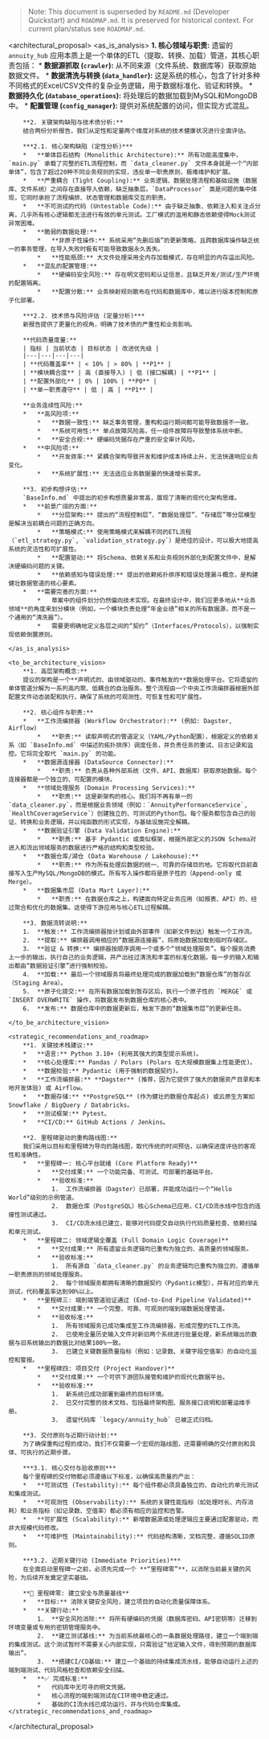 > Note: This document is superseded by `README.md` (Developer Quickstart) and `ROADMAP.md`. It is preserved for historical context. For current plan/status see `ROADMAP.md`.

<architectural_proposal>
    <as_is_analysis>
        **1. 核心领域与职责:**
        遗留的 `annuity_hub` 应用本质上是一个单体的ETL（提取、转换、加载）管道，其核心职责包括：
        *   **数据源抓取 (`crawler`):** 从不同来源（文件系统、数据库等）获取原始数据文件。
        *   **数据清洗与转换 (`data_handler`):** 这是系统的核心，包含了针对多种不同格式的Excel/CSV文件的复杂业务逻辑，用于数据标准化、验证和转换。
        *   **数据持久化 (`database_operations`):** 将处理后的数据加载到MySQL和MongoDB中。
        *   **配置管理 (`config_manager`):** 提供对系统配置的访问，但实现方式混乱。

        **2. 关键架构缺陷与技术债分析:**
        结合两份分析报告，我们从定性和定量两个维度对系统的技术健康状况进行全面评估。

        ***2.1. 核心架构缺陷 (定性分析)***
        *   **单体巨石结构 (Monolithic Architecture):** 所有功能高度集中，`main.py` 承载了完整的ETL流程控制，而 `data_cleaner.py` 文件本身就是一个“内部单体”，包含了超过20种不同业务规则的实现，违反单一职责原则，极难维护和扩展。
        *   **严重耦合 (Tight Coupling):** 业务逻辑、数据处理流程和基础设施（数据库、文件系统）之间存在直接导入依赖，缺乏抽象层。`DataProcessor` 类是问题的集中体现，它同时承担了流程编排、状态管理和数据库交互的职责。
        *   **不可测试的代码 (Untestable Code):** 由于缺乏抽象、依赖注入和关注点分离，几乎所有核心逻辑都无法进行有效的单元测试。工厂模式的滥用和静态依赖使得Mock测试异常困难。
        *   **脆弱的数据处理:**
            *   **非原子性操作:** 系统采用“先删后插”的更新策略，且跨数据库操作缺乏统一的事务管理，在导入失败时极有可能导致数据永久丢失。
            *   **性能瓶颈:** 大文件处理采用全内存加载模式，存在明显的内存溢出风险。
        *   **混乱的配置管理:**
            *   **硬编码安全风险:** 存在明文密码和认证信息，且缺乏开发/测试/生产环境的配置隔离。
            *   **配置分散:** 业务映射规则散布在代码和数据库中，难以进行版本控制和原子化部署。

        ***2.2. 技术债与风险评估 (定量分析)***
        新报告提供了更量化的视角，明确了技术债的严重性和业务影响。

        **代码质量度量:**
        | 指标 | 当前状态 | 目标状态 | 改进优先级 |
        |---|---|---|---|
        | **代码覆盖率** | < 10% | > 80% | **P1** |
        | **模块耦合度** | 高 (直接导入) | 低 (接口解耦) | **P1** |
        | **配置外部化** | 0% | 100% | **P0** |
        | **单一职责遵守** | 低 | 高 | **P1** |

        **业务连续性风险:**
        *   **高风险项:**
            *   **数据一致性:** 缺乏事务管理，重构和运行期间都可能导致数据不一致。
            *   **系统可用性:** 单点故障风险高，任一组件故障将导致整体系统中断。
            *   **安全合规:** 硬编码凭据存在严重的安全审计风险。
        *   **中风险项:**
            *   **开发效率:** 紧耦合架构导致开发和维护成本持续上升，无法快速响应业务变化。
            *   **系统扩展性:** 无法适应业务数据量的快速增长需求。

        **3. 初步构想评估:**
        `BaseInfo.md` 中提出的初步构想质量非常高，展现了清晰的现代化架构思维。
        *   **前景广阔的方面:**
            *   **分层架构:** 提出的“流程控制层”、“数据处理层”、“存储层”等分层模型是解决当前耦合问题的正确方向。
            *   **策略模式:** 使用策略模式来解耦不同的ETL流程（`etl_strategy.py`, `validation_strategy.py`）是绝佳的设计，可以极大地提高系统的灵活性和可扩展性。
            *   **配置驱动:** 将Schema、依赖关系和业务规则外部化到配置文件中，是解决硬编码问题的关键。
            *   **依赖感知与错误处理:** 提出的依赖拓扑排序和错误处理漏斗概念，是构建健壮数据管道的核心要素。
        *   **需要完善的方面:**
            *   草案中的组件划分仍然偏向技术实现。在最终设计中，我们应更多地从**业务领域**的角度来划分模块（例如，一个模块负责处理“年金业绩”相关的所有数据源，而不是一个通用的“清洗器”）。
            *   需要更明确地定义各层之间的“契约”（Interfaces/Protocols），以强制实现依赖倒置原则。

    </as_is_analysis>

    <to_be_architecture_vision>
        **1. 高层架构概念:**
        提议的架构是一个**声明式的、由领域驱动的、事件触发的**数据处理平台。它将遗留的单体管道分解为一系列高内聚、低耦合的自治服务。整个流程由一个中央工作流编排器根据外部配置文件动态装配和执行，确保了系统的可观测性、可恢复性和可扩展性。

        **2. 核心组件与职责:**
        *   **工作流编排器 (Workflow Orchestrator):** (例如: Dagster, Airflow)
            *   **职责:** 读取声明式的管道定义（YAML/Python配置），根据定义的依赖关系（如 `BaseInfo.md` 中描述的拓扑排序）调度任务，并负责任务的重试、日志记录和监控。它将完全取代 `main.py` 的功能。
        *   **数据源连接器 (DataSource Connector):**
            *   **职责:** 负责从各种外部系统（文件、API、数据库）获取原始数据。每个连接器都是一个独立的、可配置的模块。
        *   **领域处理服务 (Domain Processing Services):**
            *   **职责:** 这是新架构的核心。我们将不再有单一的 `data_cleaner.py`，而是根据业务领域（例如：`AnnuityPerformanceService`, `HealthCoverageService`）创建独立的、可测试的Python包。每个服务都包含自己的验证、转换和业务逻辑，并以纯函数的形式实现，与基础设施完全解耦。
        *   **数据验证引擎 (Data Validation Engine):**
            *   **职责:** 基于 Pydantic 或类似框架，根据外部定义的JSON Schema对进入和流出领域服务的数据进行严格的结构和类型校验。
        *   **数据仓库/湖仓 (Data Warehouse / Lakehouse):**
            *   **职责:** 作为所有处理后数据的统一、可靠的存储目的地。它将取代目前直接写入生产MySQL/MongoDB的模式。所有写入操作都将是原子性的（Append-only 或 Merge）。
        *   **数据集市层 (Data Mart Layer):**
            *   **职责:** 在数据仓库之上，构建面向特定业务应用（如报表、API）的、经过聚合和优化的数据集。这使得下游应用与核心ETL过程解耦。

        **3. 数据流转说明:**
        1.  **触发:** 工作流编排器按计划或由外部事件（如新文件到达）触发一个工作流。
        2.  **提取:** 编排器调用相应的“数据源连接器”，将原始数据加载到临时存储区。
        3.  **验证 & 转换:** 编排器按顺序调用一个或多个“领域处理服务”。每个服务消费上一步的输出，执行自己的业务逻辑，并产出经过清洗和丰富的标准化数据。每一步的输入和输出都由“数据验证引擎”进行强制校验。
        4.  **加载:** 最后一个领域服务将最终处理完成的数据加载到“数据仓库”的暂存区（Staging Area）。
        5.  **原子化提交:** 在所有数据加载到暂存区后，执行一个原子性的 `MERGE` 或 `INSERT OVERWRITE` 操作，将数据发布到数据仓库的核心表中。
        6.  **发布:** 数据仓库中的数据更新后，触发下游的“数据集市层”的更新任务。

    </to_be_architecture_vision>

    <strategic_recommendations_and_roadmap>
        **1. 关键技术栈建议:**
        *   **语言:** Python 3.10+ (利用其强大的类型提示系统)。
        *   **核心处理库:** Pandas / Polars (Polars 在大规模数据集上性能更优)。
        *   **数据校验:** Pydantic (用于强制的数据契约)。
        *   **工作流编排器:** **Dagster** (推荐，因为它提供了强大的数据资产目录和本地开发体验) 或 Airflow。
        *   **数据存储:** **PostgreSQL** (作为健壮的数据仓库起点) 或云原生方案如 Snowflake / BigQuery / Databricks。
        *   **测试框架:** Pytest。
        *   **CI/CD:** GitHub Actions / Jenkins。

        **2. 里程碑驱动的重构路线图:**
        我们采用以目标和里程碑为导向的路线图，取代传统的时间预估，以确保进度评估的客观性和准确性。
        *   **里程碑一: 核心平台就绪 (Core Platform Ready)**
            *   **交付成果:** 一个功能完备、可测试、可部署的基础平台。
            *   **验收标准:**
                1.  工作流编排器（Dagster）已部署，并能成功运行一个“Hello World”级别的示例管道。
                2.  数据仓库（PostgreSQL）核心Schema已应用，CI/CD流水线中包含的连接性测试通过。
                3.  CI/CD流水线已建立，能够对代码提交自动执行代码质量检查、依赖扫描和单元测试。
        *   **里程碑二: 领域逻辑全覆盖 (Full Domain Logic Coverage)**
            *   **交付成果:** 所有遗留业务逻辑均已重构为独立的、高质量的领域服务。
            *   **验收标准:**
                1.  所有源自 `data_cleaner.py` 的业务逻辑均已重构为独立的、遵循单一职责原则的领域处理服务。
                2.  每个领域服务都拥有清晰的数据契约（Pydantic模型），并有对应的单元测试，代码覆盖率达到90%以上。
        *   **里程碑三: 端到端管道验证通过 (End-to-End Pipeline Validated)**
            *   **交付成果:** 一个完整、可靠、可观测的端到端数据处理管道。
            *   **验收标准:**
                1.  所有领域服务已成功集成至工作流编排器，形成完整的ETL工作流。
                2.  已使用全量历史输入文件对新旧两个系统进行批量处理，新系统输出的数据与旧系统输出的数据比对结果100%一致。
                3.  已建立关键数据质量指标（例如：记录数、关键字段空值率）的自动化监控和警报。
        *   **里程碑四: 项目交付 (Project Handover)**
            *   **交付成果:** 一个可供下游团队接管和维护的现代化数据平台。
            *   **验收标准:**
                1.  新系统已成功部署到最终的目标环境。
                2.  已交付完整的技术文档，包括最终架构图、服务接口说明和部署运维手册。
                3.  遗留代码库 `legacy/annuity_hub` 已被正式归档。

        **3. 交付原则与近期行动计划:**
        为了确保重构过程的成功，我们不仅需要一个宏观的路线图，还需要明确的交付原则和具体、可执行的近期步骤。

        ***3.1. 核心交付与验收原则***
        每个里程碑的交付物都必须遵循以下标准，以确保高质量的产出：
        *   **可测试性 (Testability):** 每个组件都必须具备独立的、自动化的单元测试和集成测试。
        *   **可观测性 (Observability):** 系统的关键性能指标（如处理时长、内存消耗）和业务指标（如记录数、空值率）都必须有相应的监控和告警。
        *   **可扩展性 (Scalability):** 新增数据源或处理逻辑应主要通过配置驱动，而非大规模代码修改。
        *   **可维护性 (Maintainability):** 代码结构清晰，文档完整，遵循SOLID原则。

        ***3.2. 近期关键行动 (Immediate Priorities)***
        在全面启动里程碑一之前，必须先完成一个 **“里程碑零”**，以消除当前最关键的风险，为后续开发奠定坚实基础。

        **🎯 里程碑零: 建立安全与质量基线**
        *   **目标:** 消除关键安全风险，建立项目的自动化质量保障体系。
        *   **关键行动:**
            1.  **安全风险消除:** 将所有硬编码的凭据（数据库密码、API密钥等）迁移到环境变量或专用的密钥管理服务中。
            2.  **建立测试基线:** 为当前系统最核心的一条数据处理路径，建立一个端到端的集成测试。这个测试暂时不需要关心内部实现，只需验证“给定输入文件，得到预期的数据库输出”。
            3.  **搭建CI/CD基础:** 建立一个基础的持续集成流水线，能够自动运行上述的端到端测试、代码风格检查和依赖安全扫描。
        *   **✅ 完成标准:**
            *   代码库中无可寻的明文凭据。
            *   核心流程的端到端测试在CI环境中稳定通过。
            *   基础的CI流水线已成功运行，并与代码仓库集成。
    </strategic_recommendations_and_roadmap>
</architectural_proposal>
